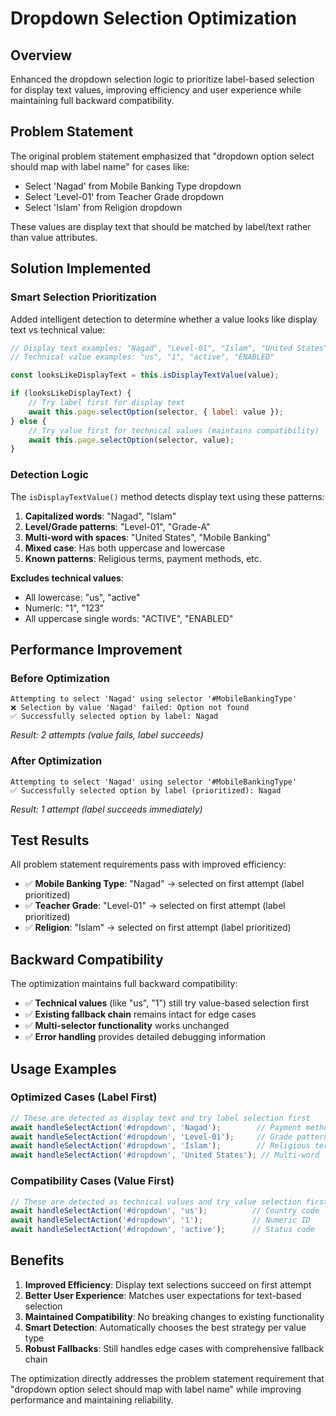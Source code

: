 # Dropdown Selection Optimization

## Overview

Enhanced the dropdown selection logic to prioritize label-based selection for display text values, improving efficiency and user experience while maintaining full backward compatibility.

## Problem Statement

The original problem statement emphasized that "dropdown option select should map with label name" for cases like:
- Select 'Nagad' from Mobile Banking Type dropdown
- Select 'Level-01' from Teacher Grade dropdown  
- Select 'Islam' from Religion dropdown

These values are display text that should be matched by label/text rather than value attributes.

## Solution Implemented

### Smart Selection Prioritization

Added intelligent detection to determine whether a value looks like display text vs technical value:

```javascript
// Display text examples: "Nagad", "Level-01", "Islam", "United States"
// Technical value examples: "us", "1", "active", "ENABLED"

const looksLikeDisplayText = this.isDisplayTextValue(value);

if (looksLikeDisplayText) {
    // Try label first for display text
    await this.page.selectOption(selector, { label: value });
} else {
    // Try value first for technical values (maintains compatibility)
    await this.page.selectOption(selector, value);
}
```

### Detection Logic

The `isDisplayTextValue()` method detects display text using these patterns:

1. **Capitalized words**: "Nagad", "Islam"
2. **Level/Grade patterns**: "Level-01", "Grade-A"  
3. **Multi-word with spaces**: "United States", "Mobile Banking"
4. **Mixed case**: Has both uppercase and lowercase
5. **Known patterns**: Religious terms, payment methods, etc.

**Excludes technical values**:
- All lowercase: "us", "active"
- Numeric: "1", "123"
- All uppercase single words: "ACTIVE", "ENABLED"

## Performance Improvement

### Before Optimization
```
Attempting to select 'Nagad' using selector '#MobileBankingType'
❌ Selection by value 'Nagad' failed: Option not found
✅ Successfully selected option by label: Nagad
```
*Result: 2 attempts (value fails, label succeeds)*

### After Optimization
```
Attempting to select 'Nagad' using selector '#MobileBankingType'
✅ Successfully selected option by label (prioritized): Nagad
```
*Result: 1 attempt (label succeeds immediately)*

## Test Results

All problem statement requirements pass with improved efficiency:

- ✅ **Mobile Banking Type**: "Nagad" → selected on first attempt (label prioritized)
- ✅ **Teacher Grade**: "Level-01" → selected on first attempt (label prioritized)  
- ✅ **Religion**: "Islam" → selected on first attempt (label prioritized)

## Backward Compatibility

The optimization maintains full backward compatibility:

- ✅ **Technical values** (like "us", "1") still try value-based selection first
- ✅ **Existing fallback chain** remains intact for edge cases
- ✅ **Multi-selector functionality** works unchanged
- ✅ **Error handling** provides detailed debugging information

## Usage Examples

### Optimized Cases (Label First)
```javascript
// These are detected as display text and try label selection first
await handleSelectAction('#dropdown', 'Nagad');        // Payment method
await handleSelectAction('#dropdown', 'Level-01');     // Grade pattern  
await handleSelectAction('#dropdown', 'Islam');        // Religious term
await handleSelectAction('#dropdown', 'United States'); // Multi-word
```

### Compatibility Cases (Value First)
```javascript  
// These are detected as technical values and try value selection first
await handleSelectAction('#dropdown', 'us');          // Country code
await handleSelectAction('#dropdown', '1');           // Numeric ID
await handleSelectAction('#dropdown', 'active');      // Status code
```

## Benefits

1. **Improved Efficiency**: Display text selections succeed on first attempt
2. **Better User Experience**: Matches user expectations for text-based selection
3. **Maintained Compatibility**: No breaking changes to existing functionality
4. **Smart Detection**: Automatically chooses the best strategy per value type
5. **Robust Fallbacks**: Still handles edge cases with comprehensive fallback chain

The optimization directly addresses the problem statement requirement that "dropdown option select should map with label name" while improving performance and maintaining reliability.
